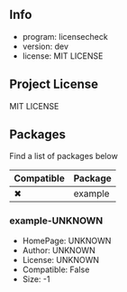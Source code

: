 ## Info

- program: licensecheck
- version: dev
- license: MIT LICENSE

## Project License

MIT LICENSE

## Packages

Find a list of packages below

|Compatible|Package|
|:--|:--|
|✖|example|

### example-UNKNOWN

- HomePage: UNKNOWN
- Author: UNKNOWN
- License: UNKNOWN
- Compatible: False
- Size: -1
